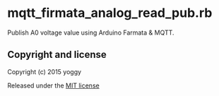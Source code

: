 mqtt_firmata_analog_read_pub.rb
====
Publish A0 voltage value using Arduino Farmata & MQTT.

Copyright and license
----

Copyright (c) 2015 yoggy

Released under the [MIT license](LICENSE.txt)

